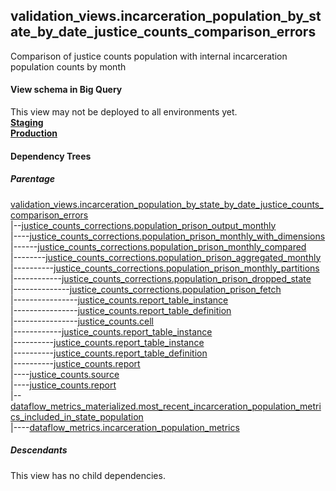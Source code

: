 ## validation_views.incarceration_population_by_state_by_date_justice_counts_comparison_errors
 Comparison of justice counts population with internal incarceration population counts by month 

#### View schema in Big Query
This view may not be deployed to all environments yet.<br/>
[**Staging**](https://console.cloud.google.com/bigquery?pli=1&p=recidiviz-staging&page=table&project=recidiviz-staging&d=validation_views&t=incarceration_population_by_state_by_date_justice_counts_comparison_errors)
<br/>
[**Production**](https://console.cloud.google.com/bigquery?pli=1&p=recidiviz-123&page=table&project=recidiviz-123&d=validation_views&t=incarceration_population_by_state_by_date_justice_counts_comparison_errors)
<br/>

#### Dependency Trees

##### Parentage
[validation_views.incarceration_population_by_state_by_date_justice_counts_comparison_errors](../validation_views/incarceration_population_by_state_by_date_justice_counts_comparison_errors.md) <br/>
|--[justice_counts_corrections.population_prison_output_monthly](../justice_counts_corrections/population_prison_output_monthly.md) <br/>
|----[justice_counts_corrections.population_prison_monthly_with_dimensions](../justice_counts_corrections/population_prison_monthly_with_dimensions.md) <br/>
|------[justice_counts_corrections.population_prison_monthly_compared](../justice_counts_corrections/population_prison_monthly_compared.md) <br/>
|--------[justice_counts_corrections.population_prison_aggregated_monthly](../justice_counts_corrections/population_prison_aggregated_monthly.md) <br/>
|----------[justice_counts_corrections.population_prison_monthly_partitions](../justice_counts_corrections/population_prison_monthly_partitions.md) <br/>
|------------[justice_counts_corrections.population_prison_dropped_state](../justice_counts_corrections/population_prison_dropped_state.md) <br/>
|--------------[justice_counts_corrections.population_prison_fetch](../justice_counts_corrections/population_prison_fetch.md) <br/>
|----------------[justice_counts.report_table_instance](../justice_counts/report_table_instance.md) <br/>
|----------------[justice_counts.report_table_definition](../justice_counts/report_table_definition.md) <br/>
|----------------[justice_counts.cell](../justice_counts/cell.md) <br/>
|------------[justice_counts.report_table_instance](../justice_counts/report_table_instance.md) <br/>
|----------[justice_counts.report_table_instance](../justice_counts/report_table_instance.md) <br/>
|----------[justice_counts.report_table_definition](../justice_counts/report_table_definition.md) <br/>
|----------[justice_counts.report](../justice_counts/report.md) <br/>
|----[justice_counts.source](../justice_counts/source.md) <br/>
|----[justice_counts.report](../justice_counts/report.md) <br/>
|--[dataflow_metrics_materialized.most_recent_incarceration_population_metrics_included_in_state_population](../dataflow_metrics_materialized/most_recent_incarceration_population_metrics_included_in_state_population.md) <br/>
|----[dataflow_metrics.incarceration_population_metrics](../../metrics/incarceration/incarceration_population_metrics.md) <br/>


##### Descendants
This view has no child dependencies.
